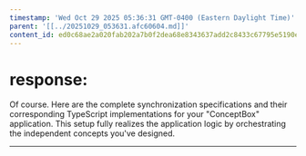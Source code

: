 ```yaml
---
timestamp: 'Wed Oct 29 2025 05:36:31 GMT-0400 (Eastern Daylight Time)'
parent: '[[../20251029_053631.afc60604.md]]'
content_id: ed0c68ae2a020fab202a7b0f2dea68e8343637add2c8433c67795e5190e7d6ae
---
```


# response:

Of course. Here are the complete synchronization specifications and their corresponding TypeScript implementations for your "ConceptBox" application. This setup fully realizes the application logic by orchestrating the independent concepts you've designed.

***
